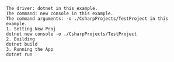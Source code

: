 
    The driver: dotnet in this example.
    The command: new console in this example.
    The command arguments: -o ./CsharpProjects/TestProject in this example.
    1. Setting New Proj
    dotnet new console -o ./CsharpProjects/TestProject
    2. Building
    dotnet build
    3. Running the App
    dotnet run